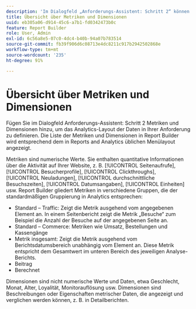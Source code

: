 ```yaml
---
description: 'Im Dialogfeld „Anforderungs-Assistent: Schritt 2“ können Sie Metriken und Dimensionen hinzufügen, um das Layout der Datenanalyse Ihrer Anforderung festzulegen. Die Liste der Metriken und Dimensionen in Report Builder wird entsprechend dem in Reports and Analytics üblichen Menülayout angezeigt.'
title: Übersicht über Metriken und Dimensionen
uuid: eb305a06-d914-45c6-a7b1-fd0342473b0c
feature: Report Builder
role: User, Admin
exl-id: 6c56a8e5-07c0-4dc4-b40b-94a07b783514
source-git-commit: fb39f906d6c08713e4dc8211c917b2942502868e
workflow-type: tm+mt
source-wordcount: '235'
ht-degree: 91%

---
```


# Übersicht über Metriken und Dimensionen

Fügen Sie im Dialogfeld Anforderungs-Assistent: Schritt 2 Metriken und Dimensionen hinzu, um das Analytics-Layout der Daten in Ihrer Anforderung zu definieren. Die Liste der Metriken und Dimensionen in Report Builder wird entsprechend dem in Reports and Analytics üblichen Menülayout angezeigt.

Metriken sind numerische Werte. Sie enthalten quantitative Informationen über die Aktivität auf Ihrer Website, z. B. [!UICONTROL Seitenaufrufe], [!UICONTROL Besucherprofile], [!UICONTROL Clickthroughs], [!UICONTROL Neuladungen], [!UICONTROL durchschnittliche Besuchszeiten], [!UICONTROL Datumsangaben], [!UICONTROL Einheiten] usw. Report Builder gliedert Metriken in verschiedene Gruppen, die der standardmäßigen Gruppierung in Analytics entsprechen:

* Standard – Traffic: Zeigt die Metrik ausgehend vom angegebenen Element an. In einem Seitenbericht zeigt die Metrik „Besuche“ zum Beispiel die Anzahl der Besuche auf der angegebenen Seite an.
* Standard – Commerce: Metriken wie Umsatz, Bestellungen und Kassengänge
* Metrik insgesamt: Zeigt die Metrik ausgehend vom Berichtsdatumsbereich unabhängig vom Element an. Diese Metrik entspricht dem Gesamtwert im unteren Bereich des jeweiligen Analyse-Berichts.
* Beitrag
* Berechnet

Dimensionen sind nicht numerische Werte und Daten, etwa Geschlecht, Monat, Alter, Loyalität, Monitorauflösung usw. Dimensionen sind Beschreibungen oder Eigenschaften metrischer Daten, die angezeigt und verglichen werden können, z. B. in Detailberichten.
